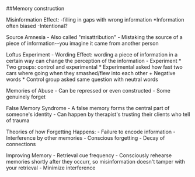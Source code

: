 ##Memory construction

Misinformation Effect:
	-filling in gaps with wrong information
		*Information often biased
	-Intentional?

Source Amnesia
	- Also called "misattribution"
	- Mistaking the source of a piece of information--you imagine it came from another person

Loftus Experiment
	- Wording Effect: wording a piece of information in a certain way can change the perception of the information
	- Experiment
		* Two groups: control and experimental
		* Experimental asked how fast two cars where going when they smashed/flew into each other
			+ Negative words
		* Control group asked same question with neutral words

Memories of Abuse
	- Can be repressed or even constructed
	- Some genuinely forget

False Memory Syndrome
	- A false memory forms the central part of someone's identity
	- Can happen by therapist's trusting their clients who tell of trauma

Theories of how Forgetting Happens:
	- Failure to encode information
	- Interference by other memories
	- Conscious forgetting
	- Decay of connections

Improving Memory
	- Retrieval cue frequency
	- Consciously rehearse memories shortly after they occurr, so misinformation doesn't tamper with your retrieval
	- Minimize interference

